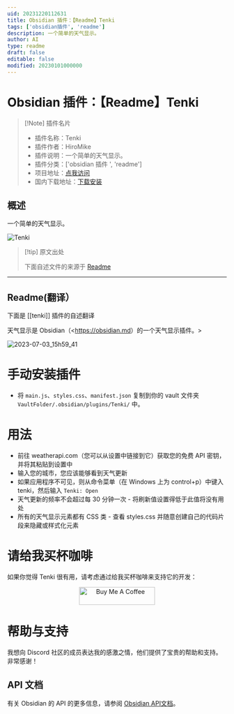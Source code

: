 ```yaml
---
uid: 20231220112631
title: Obsidian 插件：【Readme】Tenki
tags: ['obsidian插件', 'readme']
description: 一个简单的天气显示。
author: AI
type: readme
draft: false
editable: false
modified: 20230101000000
---
```


# Obsidian 插件：【Readme】Tenki

> [!Note] 插件名片
> - 插件名称：Tenki
> - 插件作者：HiroMike
> - 插件说明：一个简单的天气显示。
> - 插件分类：['obsidian 插件 ', 'readme']
> - 项目地址：[点我访问](https://github.com/ms3056/Tenki)
> - 国内下载地址：[下载安装](https://pkmer.cn/products/plugin/pluginMarket/?tenki)

## 概述

一个简单的天气显示。

![Tenki](https://cdn.pkmer.cn/covers/tenki.jpeg!pkmer)

> [!tip] 原文出处
>
>下面自述文件的来源于 [Readme](https://ghproxy.net/https://raw.githubusercontent.com/ms3056/Tenki/main/README.md)

---

## Readme(翻译）

下面是 [[tenki]] 插件的自述翻译

天气显示是 Obsidian（<<https://obsidian.md>）的一个天气显示插件。>

![2023-07-03_15h59_41](https://cdn.pkmer.cn/covers/tenki_1_0.jpeg!pkmer)

# 手动安装插件

- 将 `main.js`、`styles.css`、`manifest.json` 复制到你的 vault 文件夹 `VaultFolder/.obsidian/plugins/Tenki/` 中。

# 用法

- 前往 weatherapi.com（您可以从设置中链接到它）获取您的免费 API 密钥，并将其粘贴到设置中
- 输入您的城市，您应该能够看到天气更新
- 如果应用程序不可见，则从命令菜单（在 Windows 上为 control+p）中键入 tenki，然后输入 `Tenki: Open`
- 天气更新的频率不会超过每 30 分钟一次 - 将刷新值设置得低于此值将没有用处
- 所有的天气显示元素都有 CSS 类 - 查看 styles.css 并随意创建自己的代码片段来隐藏或样式化元素

# 请给我买杯咖啡

如果你觉得 Tenki 很有用，请考虑通过给我买杯咖啡来支持它的开发：

<p align="center">
  <a href="https://www.buymeacoffee.com/mstam30561" target="_blank">
    <img src="https://cdn.buymeacoffee.com/buttons/default-orange.png" alt="Buy Me A Coffee" height="41" width="174">
  </a>
</p>

# 帮助与支持

我想向 Discord 社区的成员表达我的感激之情，他们提供了宝贵的帮助和支持。非常感谢！

## API 文档

有关 Obsidian 的 API 的更多信息，请参阅 [Obsidian API文档](https://docs.obsidian.md/Home)。
